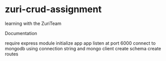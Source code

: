 # zuri-crud-assignment
learning with the ZuriTeam

Documentation

require express module
initialize app
app listen at port 6000
connect to mongodb using connection string and mongo client
create schema
create routes